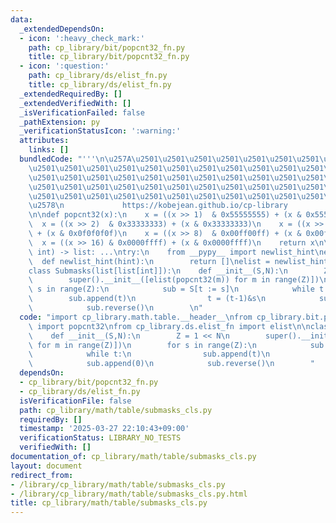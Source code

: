 ```yaml
---
data:
  _extendedDependsOn:
  - icon: ':heavy_check_mark:'
    path: cp_library/bit/popcnt32_fn.py
    title: cp_library/bit/popcnt32_fn.py
  - icon: ':question:'
    path: cp_library/ds/elist_fn.py
    title: cp_library/ds/elist_fn.py
  _extendedRequiredBy: []
  _extendedVerifiedWith: []
  _isVerificationFailed: false
  _pathExtension: py
  _verificationStatusIcon: ':warning:'
  attributes:
    links: []
  bundledCode: "'''\n\u257A\u2501\u2501\u2501\u2501\u2501\u2501\u2501\u2501\u2501\u2501\
    \u2501\u2501\u2501\u2501\u2501\u2501\u2501\u2501\u2501\u2501\u2501\u2501\u2501\
    \u2501\u2501\u2501\u2501\u2501\u2501\u2501\u2501\u2501\u2501\u2501\u2501\u2501\
    \u2501\u2501\u2501\u2501\u2501\u2501\u2501\u2501\u2501\u2501\u2501\u2501\u2501\
    \u2501\u2501\u2501\u2501\u2501\u2501\u2501\u2501\u2501\u2501\u2501\u2501\u2501\
    \u2578\n             https://kobejean.github.io/cp-library               \n'''\n\
    \n\ndef popcnt32(x):\n    x = ((x >> 1)  & 0x55555555) + (x & 0x55555555)\n  \
    \  x = ((x >> 2)  & 0x33333333) + (x & 0x33333333)\n    x = ((x >> 4)  & 0x0f0f0f0f)\
    \ + (x & 0x0f0f0f0f)\n    x = ((x >> 8)  & 0x00ff00ff) + (x & 0x00ff00ff)\n  \
    \  x = ((x >> 16) & 0x0000ffff) + (x & 0x0000ffff)\n    return x\n\n\ndef elist(est_len:\
    \ int) -> list: ...\ntry:\n    from __pypy__ import newlist_hint\nexcept:\n  \
    \  def newlist_hint(hint):\n        return []\nelist = newlist_hint\n    \n\n\
    class Submasks(list[list[int]]):\n    def __init__(S,N):\n        Z = 1 << N\n\
    \        super().__init__([elist(popcnt32(m)) for m in range(Z)])\n        for\
    \ s in range(Z):\n            sub = S[t := s]\n            while t:\n        \
    \        sub.append(t)\n                t = (t-1)&s\n            sub.append(0)\n\
    \            sub.reverse()\n        \n"
  code: "import cp_library.math.table.__header__\nfrom cp_library.bit.popcnt32_fn\
    \ import popcnt32\nfrom cp_library.ds.elist_fn import elist\n\nclass Submasks(list[list[int]]):\n\
    \    def __init__(S,N):\n        Z = 1 << N\n        super().__init__([elist(popcnt32(m))\
    \ for m in range(Z)])\n        for s in range(Z):\n            sub = S[t := s]\n\
    \            while t:\n                sub.append(t)\n                t = (t-1)&s\n\
    \            sub.append(0)\n            sub.reverse()\n        "
  dependsOn:
  - cp_library/bit/popcnt32_fn.py
  - cp_library/ds/elist_fn.py
  isVerificationFile: false
  path: cp_library/math/table/submasks_cls.py
  requiredBy: []
  timestamp: '2025-03-27 22:10:43+09:00'
  verificationStatus: LIBRARY_NO_TESTS
  verifiedWith: []
documentation_of: cp_library/math/table/submasks_cls.py
layout: document
redirect_from:
- /library/cp_library/math/table/submasks_cls.py
- /library/cp_library/math/table/submasks_cls.py.html
title: cp_library/math/table/submasks_cls.py
---
```


